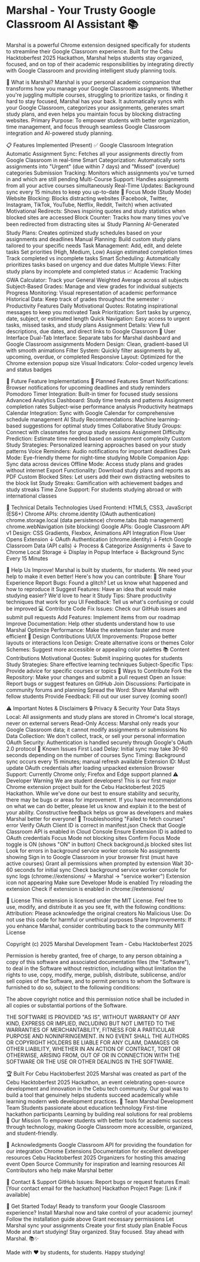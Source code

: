 # Marshal - Your Trusty Google Classroom AI Assistant 📚

Marshal is a powerful Chrome extension designed specifically for students to streamline their Google Classroom experience. Built for the Cebu Hacktoberfest 2025 Hackathon, Marshal helps students stay organized, focused, and on top of their academic responsibilities by integrating directly with Google Classroom and providing intelligent study planning tools.

🎯 What is Marshal?
Marshal is your personal academic companion that transforms how you manage your Google Classroom assignments. Whether you're juggling multiple courses, struggling to prioritize tasks, or finding it hard to stay focused, Marshal has your back. It automatically syncs with your Google Classroom, categorizes your assignments, generates smart study plans, and even helps you maintain focus by blocking distracting websites.
Primary Purpose: To empower students with better organization, time management, and focus through seamless Google Classroom integration and AI-powered study planning.

📋 Features Implemented (Present)
✅ Google Classroom Integration
Automatic Assignment Sync: Fetches all your assignments directly from Google Classroom in real-time
Smart Categorization: Automatically sorts assignments into "Urgent" (due within 7 days) and "Missed" (overdue) categories
Submission Tracking: Monitors which assignments you've turned in and which are still pending
Multi-Course Support: Handles assignments from all your active courses simultaneously
Real-Time Updates: Background sync every 15 minutes to keep you up-to-date
🎯 Focus Mode (Study Mode)
Website Blocking: Blocks distracting websites (Facebook, Twitter, Instagram, TikTok, YouTube, Netflix, Reddit, Twitch) when activated
Motivational Redirects: Shows inspiring quotes and study statistics when blocked sites are accessed
Block Counter: Tracks how many times you've been redirected from distracting sites
📊 Study Planning
AI-Generated Study Plans: Creates optimized study schedules based on your assignments and deadlines
Manual Planning: Build custom study plans tailored to your specific needs
Task Management:
Add, edit, and delete tasks
Set priorities (High, Medium, Low)
Assign estimated completion times
Track completed vs incomplete tasks
Smart Scheduling: Automatically prioritizes tasks based on urgency and due dates
Multiple Views: Filter study plans by incomplete and completed status
📈 Academic Tracking
GWA Calculator: Track your General Weighted Average across all subjects
Subject-Based Grades: Manage and view grades for individual subjects
Progress Monitoring: Visual representation of academic performance
Historical Data: Keep track of grades throughout the semester
💡 Productivity Features
Daily Motivational Quotes: Rotating inspirational messages to keep you motivated
Task Prioritization: Sort tasks by urgency, date, subject, or estimated length
Quick Navigation: Easy access to urgent tasks, missed tasks, and study plans
Assignment Details: View full descriptions, due dates, and direct links to Google Classroom
🎨 User Interface
Dual-Tab Interface: Separate tabs for Marshal dashboard and Google Classroom assignments
Modern Design: Clean, gradient-based UI with smooth animations
Filter System: Quickly filter assignments by all, upcoming, overdue, or completed
Responsive Layout: Optimized for the Chrome extension popup size
Visual Indicators: Color-coded urgency levels and status badges

🚀 Future Feature Implementations
🔮 Planned Features
Smart Notifications: Browser notifications for upcoming deadlines and study reminders
Pomodoro Timer Integration: Built-in timer for focused study sessions
Advanced Analytics Dashboard:
Study time trends and patterns
Assignment completion rates
Subject-wise performance analysis
Productivity heatmaps
Calendar Integration: Sync with Google Calendar for comprehensive schedule management
AI Study Recommendations: Machine learning-based suggestions for optimal study times
Collaborative Study Groups: Connect with classmates for group study sessions
Assignment Difficulty Prediction: Estimate time needed based on assignment complexity
Custom Study Strategies: Personalized learning approaches based on your study patterns
Voice Reminders: Audio notifications for important deadlines
Dark Mode: Eye-friendly theme for night-time studying
Mobile Companion App: Sync data across devices
Offline Mode: Access study plans and grades without internet
Export Functionality: Download study plans and reports as PDF
Custom Blocked Sites: Let users add their own distracting websites to the block list
Study Streaks: Gamification with achievement badges and study streaks
Time Zone Support: For students studying abroad or with international classes

🔧 Technical Details
Technologies Used
Frontend: HTML5, CSS3, JavaScript (ES6+)
Chrome APIs:
chrome.identity (OAuth authentication)
chrome.storage.local (data persistence)
chrome.tabs (tab management)
chrome.webNavigation (site blocking)
Google APIs: Google Classroom API v1
Design: CSS Gradients, Flexbox, Animations
API Integration Flow
User Opens Extension
        ↓
OAuth Authentication (chrome.identity)
        ↓
Fetch Google Classroom Data (API calls)
        ↓
Process & Categorize Assignments
        ↓
Save to Chrome Local Storage
        ↓
Display in Popup Interface
        ↓
Background Sync Every 15 Minutes


🤝 Help Us Improve!
Marshal is built by students, for students. We need your help to make it even better! Here's how you can contribute:
📝 Share Your Experience
Report Bugs: Found a glitch? Let us know what happened and how to reproduce it
Suggest Features: Have an idea that would make studying easier? We'd love to hear it
Study Tips: Share productivity techniques that work for you
UI Feedback: Tell us what's confusing or could be improved
💻 Contribute Code
Fix Issues: Check our GitHub issues and submit pull requests
Add Features: Implement items from our roadmap
Improve Documentation: Help other students understand how to use Marshal
Optimize Performance: Make the extension faster and more efficient
🎨 Design Contributions
UI/UX Improvements: Propose better layouts or interactions
Icon Design: Create alternative icons or themes
Color Schemes: Suggest more accessible or appealing color palettes
📚 Content Contributions
Motivational Quotes: Submit inspiring quotes for students
Study Strategies: Share effective learning techniques
Subject-Specific Tips: Provide advice for specific courses or topics
🌟 Ways to Contribute
Fork the Repository: Make your changes and submit a pull request
Open an Issue: Report bugs or suggest features on GitHub
Join Discussions: Participate in community forums and planning
Spread the Word: Share Marshal with fellow students
Provide Feedback: Fill out our user survey (coming soon!)

⚠️ Important Notes & Disclaimers
🔒 Privacy & Security
Your Data Stays Local: All assignments and study plans are stored in Chrome's local storage, never on external servers
Read-Only Access: Marshal only reads your Google Classroom data; it cannot modify assignments or submissions
No Data Collection: We don't collect, track, or sell your personal information
OAuth Security: Authentication is handled securely through Google's OAuth 2.0 protocol
🐛 Known Issues
First Load Delay: Initial sync may take 30-60 seconds depending on the number of courses
Sync Timing: Background sync occurs every 15 minutes; manual refresh available
Extension ID: Must update OAuth credentials after loading unpacked extension
Browser Support: Currently Chrome only; Firefox and Edge support planned
⚠️ Developer Warning
We are student developers! This is our first major Chrome extension project built for the Cebu Hacktoberfest 2025 Hackathon. While we've done our best to ensure stability and security, there may be bugs or areas for improvement.
If you have recommendations on what we can do better, please let us know and explain it to the best of your ability. Constructive feedback helps us grow as developers and makes Marshal better for everyone!
🔧 Troubleshooting
"Failed to fetch courses" error
Verify OAuth Client ID is correct in manifest.json
Check that Google Classroom API is enabled in Cloud Console
Ensure Extension ID is added to OAuth credentials
Focus Mode not blocking sites
Confirm Focus Mode toggle is ON (shows "ON" in button)
Check background.js blocked sites list
Look for errors in background service worker console
No assignments showing
Sign in to Google Classroom in your browser first (must have active courses)
Grant all permissions when prompted by extension
Wait 30-60 seconds for initial sync
Check background service worker console for sync logs (chrome://extensions/ → Marshal → "service worker")
Extension icon not appearing
Make sure Developer Mode is enabled
Try reloading the extension
Check if extension is enabled in chrome://extensions/

📝 License
This extension is licensed under the MIT License. Feel free to use, modify, and distribute it as you see fit, with the following conditions:
Attribution: Please acknowledge the original creators
No Malicious Use: Do not use this code for harmful or unethical purposes
Share Improvements: If you enhance Marshal, consider contributing back to the community
MIT License

Copyright (c) 2025 Marshal Development Team - Cebu Hacktoberfest 2025

Permission is hereby granted, free of charge, to any person obtaining a copy
of this software and associated documentation files (the "Software"), to deal
in the Software without restriction, including without limitation the rights
to use, copy, modify, merge, publish, distribute, sublicense, and/or sell
copies of the Software, and to permit persons to whom the Software is
furnished to do so, subject to the following conditions:

The above copyright notice and this permission notice shall be included in all
copies or substantial portions of the Software.

THE SOFTWARE IS PROVIDED "AS IS", WITHOUT WARRANTY OF ANY KIND, EXPRESS OR
IMPLIED, INCLUDING BUT NOT LIMITED TO THE WARRANTIES OF MERCHANTABILITY,
FITNESS FOR A PARTICULAR PURPOSE AND NONINFRINGEMENT. IN NO EVENT SHALL THE
AUTHORS OR COPYRIGHT HOLDERS BE LIABLE FOR ANY CLAIM, DAMAGES OR OTHER
LIABILITY, WHETHER IN AN ACTION OF CONTRACT, TORT OR OTHERWISE, ARISING FROM,
OUT OF OR IN CONNECTION WITH THE SOFTWARE OR THE USE OR OTHER DEALINGS IN THE
SOFTWARE.


🏆 Built For Cebu Hacktoberfest 2025
Marshal was created as part of the Cebu Hacktoberfest 2025 Hackathon, an event celebrating open-source development and innovation in the Cebu tech community. Our goal was to build a tool that genuinely helps students succeed academically while learning modern web development practices.
👥 Team
Marshal Development Team
Students passionate about education technology
First-time hackathon participants
Learning by building real solutions for real problems
🎯 Our Mission
To empower students with better tools for academic success through technology, making Google Classroom more accessible, organized, and student-friendly.

🙏 Acknowledgments
Google Classroom API for providing the foundation for our integration
Chrome Extensions Documentation for excellent developer resources
Cebu Hacktoberfest 2025 Organizers for hosting this amazing event
Open Source Community for inspiration and learning resources
All Contributors who help make Marshal better

📧 Contact & Support
GitHub Issues: Report bugs or request features
Email: [Your contact email for the hackathon]
Hackathon Project Page: [Link if available]

🚀 Get Started Today!
Ready to transform your Google Classroom experience? Install Marshal now and take control of your academic journey!
Follow the installation guide above
Grant necessary permissions
Let Marshal sync your assignments
Create your first study plan
Enable Focus Mode and start studying!
Stay organized. Stay focused. Stay ahead with Marshal. 📚✨

Made with ❤️ by students, for students. Happy studying!

